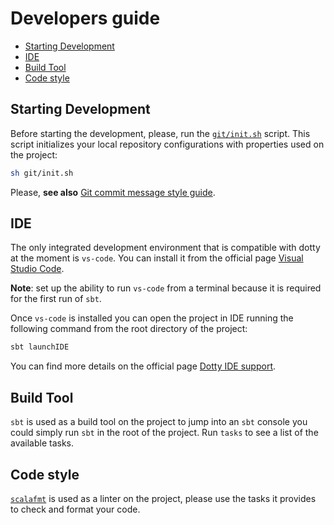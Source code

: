 <!-- omit in toc -->
# Developers guide

- [Starting Development](#starting-development)
- [IDE](#ide)
- [Build Tool](#build-tool)
- [Code style](#code-style)

<!-- Used references -->
[vs-code]: https://code.visualstudio.com
[dotty-ide-support]: https://dotty.epfl.ch/docs/usage/ide-support.html
[scalafmt]: https://scalameta.org/scalafmt

## Starting Development
Before starting the development, please, run the
[`git/init.sh`](../../git/init.sh) script. This script initializes
your local repository configurations with properties used on the project:
```bash
sh git/init.sh
``` 
Please, **see also**
[Git commit message style guide](git-commit-message-style-guide.md).

## IDE
The only integrated development environment that is compatible with dotty at
the moment is `vs-code`. You can install it from the official page
[Visual Studio Code][vs-code].

**Note**: set up the ability to run `vs-code` from a terminal because it is
required for the first run of `sbt`.

Once `vs-code` is installed you can open the project in IDE running the
following command from the root directory of the project:
```bash
sbt launchIDE
```

You can find more details on the official page
[Dotty IDE support][dotty-ide-support].

## Build Tool
`sbt` is used as a build tool on the project to jump into an `sbt` console you
could simply run `sbt` in the root of the project. Run `tasks` to see a list of
the available tasks.

## Code style
[`scalafmt`][scalafmt] is used as a linter on the project, please use the tasks
it provides to check and format your code.
